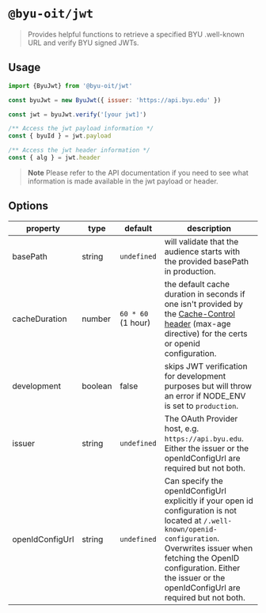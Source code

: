 # `@byu-oit/jwt`

> Provides helpful functions to retrieve a specified BYU .well-known URL and verify BYU signed JWTs.

## Usage

```javascript
import {ByuJwt} from '@byu-oit/jwt'

const byuJwt = new ByuJwt({ issuer: 'https://api.byu.edu' })

const jwt = byuJwt.verify('[your jwt]')

/** Access the jwt payload information */
const { byuId } = jwt.payload

/** Access the jwt header information */
const { alg } = jwt.header
```

> **Note**
> Please refer to the API documentation if you need to see what information is made available in the jwt payload or header.

## Options

| property        | type    | default            | description                                                                                                                                                                                                                                                   |
|-----------------|---------|--------------------|---------------------------------------------------------------------------------------------------------------------------------------------------------------------------------------------------------------------------------------------------------------|
| basePath        | string  | `undefined`        | will validate that the audience starts with the provided basePath in production.                                                                                                                                                                              |
| cacheDuration   | number  | `60 * 60` (1 hour) | the default cache duration in seconds if one isn't provided by the [Cache-Control header](https://developer.mozilla.org/en-US/docs/Web/HTTP/Headers/Cache-Control) (max-age directive) for the certs or openid configuration.                                 |
| development     | boolean | false              | skips JWT verification for development purposes but will throw an error if NODE_ENV is set to `production`.                                                                                                                                                   |
| issuer          | string  | `undefined`        | The OAuth Provider host, e.g. `https://api.byu.edu`. Either the issuer or the openIdConfigUrl are required but not both.                                                                                                                                      |
| openIdConfigUrl | string  | `undefined`        | Can specify the openIdConfigUrl explicitly if your open id configuration is not located at `/.well-known/openid-configuration`. Overwrites issuer when fetching the OpenID configuration. Either the issuer or the openIdConfigUrl are required but not both. |
